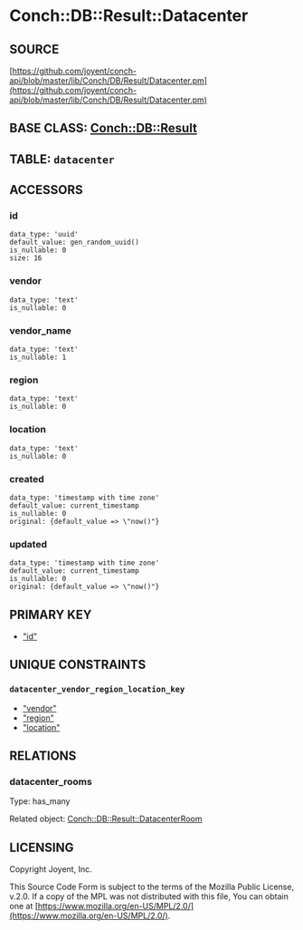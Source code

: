 # Conch::DB::Result::Datacenter

## SOURCE

[https://github.com/joyent/conch-api/blob/master/lib/Conch/DB/Result/Datacenter.pm](https://github.com/joyent/conch-api/blob/master/lib/Conch/DB/Result/Datacenter.pm)

## BASE CLASS: [Conch::DB::Result](../modules/Conch%3A%3ADB%3A%3AResult)

## TABLE: `datacenter`

## ACCESSORS

### id

```
data_type: 'uuid'
default_value: gen_random_uuid()
is_nullable: 0
size: 16
```

### vendor

```
data_type: 'text'
is_nullable: 0
```

### vendor\_name

```
data_type: 'text'
is_nullable: 1
```

### region

```
data_type: 'text'
is_nullable: 0
```

### location

```
data_type: 'text'
is_nullable: 0
```

### created

```
data_type: 'timestamp with time zone'
default_value: current_timestamp
is_nullable: 0
original: {default_value => \"now()"}
```

### updated

```
data_type: 'timestamp with time zone'
default_value: current_timestamp
is_nullable: 0
original: {default_value => \"now()"}
```

## PRIMARY KEY

- ["id"](#id)

## UNIQUE CONSTRAINTS

### `datacenter_vendor_region_location_key`

- ["vendor"](#vendor)
- ["region"](#region)
- ["location"](#location)

## RELATIONS

### datacenter\_rooms

Type: has\_many

Related object: [Conch::DB::Result::DatacenterRoom](../modules/Conch%3A%3ADB%3A%3AResult%3A%3ADatacenterRoom)

## LICENSING

Copyright Joyent, Inc.

This Source Code Form is subject to the terms of the Mozilla Public License,
v.2.0. If a copy of the MPL was not distributed with this file, You can obtain
one at [https://www.mozilla.org/en-US/MPL/2.0/](https://www.mozilla.org/en-US/MPL/2.0/).
